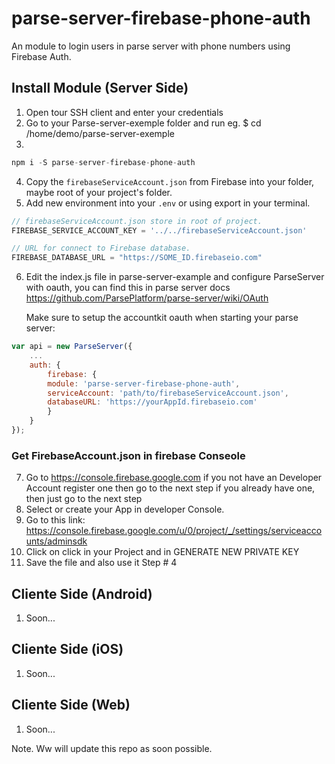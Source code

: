 # parse-server-firebase-phone-auth
An module to login users in parse server with phone numbers using Firebase Auth.

## Install Module (Server Side)
1. Open tour SSH client and enter your credentials
2. Go to your Parse-server-exemple folder and run
   eg. $ cd /home/demo/parse-server-exemple
3.
```js
npm i -S parse-server-firebase-phone-auth
```
4. Copy the `firebaseServiceAccount.json` from Firebase into your folder, maybe root of your project's folder.
5. Add new environment into your `.env` or using export in your terminal.
```js
// firebaseServiceAccount.json store in root of project.
FIREBASE_SERVICE_ACCOUNT_KEY = '../../firebaseServiceAccount.json'

// URL for connect to Firebase database.
FIREBASE_DATABASE_URL = "https://SOME_ID.firebaseio.com"
```

6. Edit the index.js file in parse-server-example and configure ParseServer with oauth, 
     you can find this in parse server docs https://github.com/ParsePlatform/parse-server/wiki/OAuth
     
     Make sure to setup the accountkit oauth when starting your parse server:

```js
var api = new ParseServer({
    ...
    auth: {
        firebase: {
        module: 'parse-server-firebase-phone-auth',
        serviceAccount: 'path/to/firebaseServiceAccount.json',
        databaseURL: 'https://yourAppId.firebaseio.com'
        }
    }
});
```

### Get FirebaseAccount.json in firebase Conseole

7. Go to https://console.firebase.google.com
   if you not have an Developer Account register one then go to the next step
   if you already have one, then just go to the next step
8. Select or create your App in developer Console.
9. Go to this link: https://console.firebase.google.com/u/0/project/_/settings/serviceaccounts/adminsdk
10. Click on click in your Project and in GENERATE NEW PRIVATE KEY
11. Save the file and also use it Step # 4

## Cliente Side (Android)

1. Soon...

## Cliente Side (iOS)

1. Soon...
## Cliente Side (Web)

1. Soon...

Note. Ww will update this repo as soon possible.
